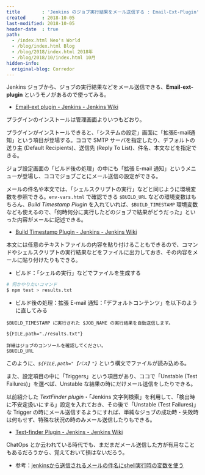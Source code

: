 ```yaml
---
title        : 'Jenkins のジョブ実行結果をメール送信する : Email-Ext-Plugin'
created      : 2018-10-05
last-modified: 2018-10-05
header-date  : true
path:
  - /index.html Neo's World
  - /blog/index.html Blog
  - /blog/2018/index.html 2018年
  - /blog/2018/10/index.html 10月
hidden-info:
  original-blog: Corredor
---
```


Jenkins ジョブから、ジョブの実行結果などをメール送信できる、**Email-ext-plugin** というモノがあるので使ってみる。

- [Email-ext plugin - Jenkins - Jenkins Wiki](https://wiki.jenkins.io/display/JENKINS/Email-ext+plugin)

プラグインのインストールは管理画面よりいつもどおり。

プラグインがインストールできると、「システムの設定」画面に「拡張E-mail通知」という項目が登場する。ココで SMTP サーバを指定したり、デフォルトの送り主 (Default Recipients)、送信先 (Reply To List)、件名、本文などを指定できる。

ジョブ設定画面の「ビルド後の処理」の中にも「拡張 E-mail 通知」というメニューが登場し、ココでジョブごとにメール送信の設定ができる。

メールの件名や本文では、「シェルスクリプトの実行」などと同じように環境変数を参照できる。`env-vars.html` で確認できる `$BUILD_URL` などの環境変数はもちろん、*Build Timestamp Plugin* を入れていれば、`$BUILD_TIMESTAMP` 環境変数なども使えるので、「何時何分に実行したどのジョブで結果がどうだった」といった内容がメールに記述できる。

- [Build Timestamp Plugin - Jenkins - Jenkins Wiki](https://wiki.jenkins-ci.org/display/JENKINS/Build+Timestamp+Plugin)

本文には任意のテキストファイルの内容を貼り付けることもできるので、コマンドやシェルスクリプトの実行結果などをファイルに出力しておき、その内容をメールに貼り付けたりもできる。

- ビルド：「シェルの実行」などでファイルを生成する

```bash
# 何かやりたいコマンド
$ npm test > results.txt
```

- ビルド後の処理：拡張 E-mail 通知：「デフォルトコンテンツ」を以下のように直してみる

```
$BUILD_TIMESTAMP に実行された $JOB_NAME の実行結果を自動送信します。

${FILE,path="./results.txt"}

詳細はジョブのコンソールを確認してください。
$BUILD_URL
```

このように、*`${FILE,path="【パス】"}`* という構文でファイルが読み込める。

また、設定項目の中に「Triggers」という項目があり、ココで「Unstable (Test Failures)」を選べば、Unstable な結果の時にだけメール送信をしたりできる。

以前紹介した *TextFinder plugin*・「Jenkins 文字列検索」を利用して、「検出時に不安定扱いにする」設定を入れておき、その後で「Unstable (Test Failures)」な Trigger の時にメール送信するようにすれば、単純なジョブの成功時・失敗時は何もせず、特殊な状況の時のみメール送信したりもできる。

- [Text-finder Plugin - Jenkins - Jenkins Wiki](http://wiki.jenkins-ci.org/display/JENKINS/Text-finder+Plugin)

ChatOps とか云われている時代でも、まだまだメール送信した方が有用なこともあるだろうから、覚えておいて損はないだろう。

- 参考：[jenkinsから送信されるメールの件名にshell実行時の変数を使う](https://qiita.com/nakashii_/items/fb46147c9cd15e637171)
